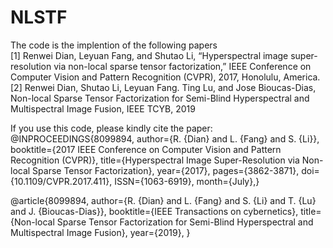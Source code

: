# NLSTF
The code is the implention of the following papers <br>
[1] Renwei Dian,  Leyuan Fang, and Shutao Li, “Hyperspectral image super-resolution via non-local sparse tensor factorization,”  IEEE Conference on Computer Vision and  Pattern Recognition (CVPR), 2017, Honolulu, America.
[2] Renwei Dian, Shutao Li, Leyuan Fang. Ting Lu, and Jose Bioucas-Dias,  Non-local Sparse Tensor Factorization for Semi-Blind Hyperspectral and Multispectral Image Fusion, IEEE TCYB, 2019

If you use this code, please kindly cite the paper: <br>
@INPROCEEDINGS{8099894, 
author={R. {Dian} and L. {Fang} and S. {Li}}, 
booktitle={2017 IEEE Conference on Computer Vision and Pattern Recognition (CVPR)}, 
title={Hyperspectral Image Super-Resolution via Non-local Sparse Tensor Factorization}, 
year={2017}, 
pages={3862-3871}, 
doi={10.1109/CVPR.2017.411}, 
ISSN={1063-6919}, 
month={July},}

@article{8099894, 
author={R. {Dian} and L. {Fang} and S. {Li} and T. {Lu} and J. {Bioucas-Dias}}, 
booktitle={IEEE Transactions on cybernetics}, 
title={Non-local Sparse Tensor Factorization for Semi-Blind Hyperspectral and Multispectral Image Fusion}, 
year={2019}, }
